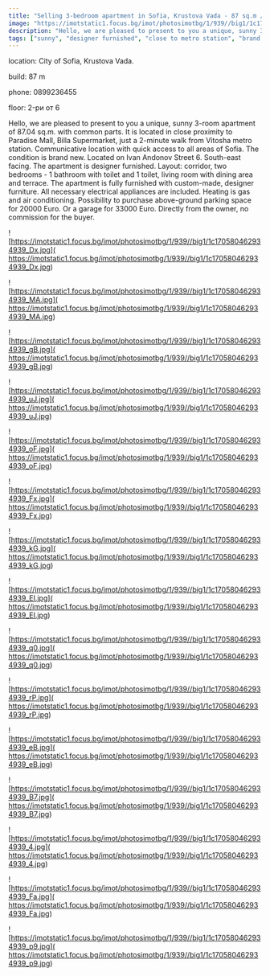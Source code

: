 ```yaml
---
title: "Selling 3-bedroom apartment in Sofia, Krustova Vada - 87 sq.m / 283000 EUR :: imot.bg Ad."
image: "https://imotstatic1.focus.bg/imot/photosimotbg/1/939//big1/1c170580462934939_wa.jpg"
description: "Hello, we are pleased to present to you a unique, sunny 3-room apartment of 87.04 sq.m. with common parts. It is located in close proximity to Paradise Mall, Billa Supermarket, just a 2-minute walk from Vitosha metro station. Communicative location with quick access to all areas of Sofia. The condition is brand new. Located on Ivan Andonov Street 6. South-east facing. The apartment is designer furnished. Layout: corridor, two bedrooms - 1 bathroom with toilet and 1 toilet, living room with dining area and terrace. The apartment is fully furnished with custom-made, designer furniture. All necessary electrical appliances are included. Heating is gas and air conditioning. Possibility to purchase above-ground parking space for 20000 Euro. Or a garage for 33000 Euro. Directly from the owner, no commission for the buyer."
tags: ["sunny", "designer furnished", "close to metro station", "brand new condition", "fully furnished", "gas heating", "air conditioning"]
---
```


location: City of Sofia, Krustova Vada.

build: 87 m

phone: 0899236455

floor: 2-ри от 6

Hello, we are pleased to present to you a unique, sunny 3-room apartment of 87.04 sq.m. with common parts. It is located in close proximity to Paradise Mall, Billa Supermarket, just a 2-minute walk from Vitosha metro station. Communicative location with quick access to all areas of Sofia. The condition is brand new. Located on Ivan Andonov Street 6. South-east facing. The apartment is designer furnished. Layout: corridor, two bedrooms - 1 bathroom with toilet and 1 toilet, living room with dining area and terrace. The apartment is fully furnished with custom-made, designer furniture. All necessary electrical appliances are included. Heating is gas and air conditioning. Possibility to purchase above-ground parking space for 20000 Euro. Or a garage for 33000 Euro. Directly from the owner, no commission for the buyer.


![https://imotstatic1.focus.bg/imot/photosimotbg/1/939//big1/1c170580462934939_Dx.jpg]( https://imotstatic1.focus.bg/imot/photosimotbg/1/939//big1/1c170580462934939_Dx.jpg)


![https://imotstatic1.focus.bg/imot/photosimotbg/1/939//big1/1c170580462934939_MA.jpg]( https://imotstatic1.focus.bg/imot/photosimotbg/1/939//big1/1c170580462934939_MA.jpg)


![https://imotstatic1.focus.bg/imot/photosimotbg/1/939//big1/1c170580462934939_gB.jpg]( https://imotstatic1.focus.bg/imot/photosimotbg/1/939//big1/1c170580462934939_gB.jpg)


![https://imotstatic1.focus.bg/imot/photosimotbg/1/939//big1/1c170580462934939_uJ.jpg]( https://imotstatic1.focus.bg/imot/photosimotbg/1/939//big1/1c170580462934939_uJ.jpg)


![https://imotstatic1.focus.bg/imot/photosimotbg/1/939//big1/1c170580462934939_oF.jpg]( https://imotstatic1.focus.bg/imot/photosimotbg/1/939//big1/1c170580462934939_oF.jpg)


![https://imotstatic1.focus.bg/imot/photosimotbg/1/939//big1/1c170580462934939_Fx.jpg]( https://imotstatic1.focus.bg/imot/photosimotbg/1/939//big1/1c170580462934939_Fx.jpg)


![https://imotstatic1.focus.bg/imot/photosimotbg/1/939//big1/1c170580462934939_kG.jpg]( https://imotstatic1.focus.bg/imot/photosimotbg/1/939//big1/1c170580462934939_kG.jpg)


![https://imotstatic1.focus.bg/imot/photosimotbg/1/939//big1/1c170580462934939_EI.jpg]( https://imotstatic1.focus.bg/imot/photosimotbg/1/939//big1/1c170580462934939_EI.jpg)


![https://imotstatic1.focus.bg/imot/photosimotbg/1/939//big1/1c170580462934939_q0.jpg]( https://imotstatic1.focus.bg/imot/photosimotbg/1/939//big1/1c170580462934939_q0.jpg)


![https://imotstatic1.focus.bg/imot/photosimotbg/1/939//big1/1c170580462934939_rP.jpg]( https://imotstatic1.focus.bg/imot/photosimotbg/1/939//big1/1c170580462934939_rP.jpg)


![https://imotstatic1.focus.bg/imot/photosimotbg/1/939//big1/1c170580462934939_eB.jpg]( https://imotstatic1.focus.bg/imot/photosimotbg/1/939//big1/1c170580462934939_eB.jpg)


![https://imotstatic1.focus.bg/imot/photosimotbg/1/939//big1/1c170580462934939_B7.jpg]( https://imotstatic1.focus.bg/imot/photosimotbg/1/939//big1/1c170580462934939_B7.jpg)


![https://imotstatic1.focus.bg/imot/photosimotbg/1/939//big1/1c170580462934939_4.jpg]( https://imotstatic1.focus.bg/imot/photosimotbg/1/939//big1/1c170580462934939_4.jpg)


![https://imotstatic1.focus.bg/imot/photosimotbg/1/939//big1/1c170580462934939_Fa.jpg]( https://imotstatic1.focus.bg/imot/photosimotbg/1/939//big1/1c170580462934939_Fa.jpg)


![https://imotstatic1.focus.bg/imot/photosimotbg/1/939//big1/1c170580462934939_p9.jpg]( https://imotstatic1.focus.bg/imot/photosimotbg/1/939//big1/1c170580462934939_p9.jpg)



